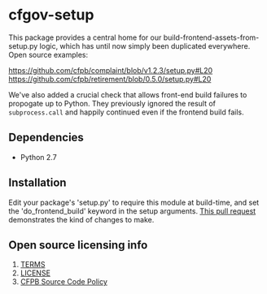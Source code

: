 # cfgov-setup

This package provides a central home for our build-frontend-assets-from-setup.py logic, which has until now simply been duplicated everywhere. Open source examples:

https://github.com/cfpb/complaint/blob/v1.2.3/setup.py#L20
https://github.com/cfpb/retirement/blob/0.5.0/setup.py#L20

We've also added a crucial check that allows front-end build failures to propogate up to Python. They previously ignored the result of `subprocess.call` and happily continued even if the frontend build fails.


## Dependencies

- Python 2.7

## Installation

Edit your package's 'setup.py' to require this module at build-time, and set the 'do_frontend_build' keyword in the setup arguments. [This pull request](https://github.com/cfpb/complaint/pull/10) demonstrates the kind of changes to make.


## Open source licensing info
1. [TERMS](TERMS.md)
2. [LICENSE](LICENSE)
3. [CFPB Source Code Policy](https://github.com/cfpb/source-code-policy/)
